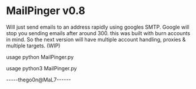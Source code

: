 # MailPinger v0.8



Will just send emails to an address rapidly using googles SMTP. Google will stop you sending emails after around 300. this was built with burn accounts in mind. So the next version will have multiple account handling, proxies & multiple targets. (WIP)

usage python MailPinger.py

usage python3 MailPinger.py



-----thego0n@MaL7------
